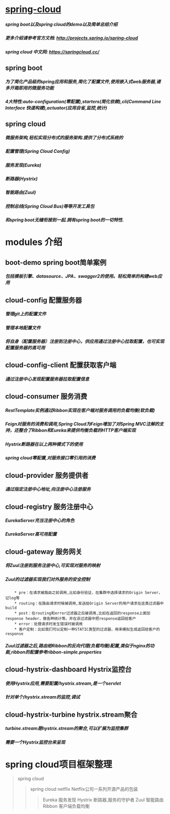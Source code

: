 # [spring-cloud](http://projects.spring.io/spring-cloud/)
##### spring boot以及spring cloud的demo以及简单总结介绍
##### 更多介绍请参考官方文档: http://projects.spring.io/spring-cloud
##### spring cloud 中文网: https://springcloud.cc/
## spring boot
##### 为了简化产品级的spring应用和服务,简化了配置文件,使用嵌入式web服务器,诸多开箱即用的微服务功能
##### 4大特性:auto-configuration(零配置),starters(简化依赖),cli(Command Line Interface 快速构建),actuator(应用自省,监控,统计)
## spring cloud
##### 微服务架构,轻松实现分布式的服务架构.提供了分布式系统的
##### 配置管理(Spring Cloud Config)
##### 服务发现(Eureka)
##### 断路器(Hystrix)
##### 智能路由(Zuul)
##### 控制总线(Spring Cloud Bus)等等开发工具包
##### 和spring boot无缝衔接到一起.拥有spring boot的一切特性.
# modules 介绍
## boot-demo spring boot简单案例
##### 包括模板引擎、datasource、JPA、swagger2的使用。轻松简单的构建web应用
## cloud-config 配置服务器
##### 管理git上的配置文件
##### 管理本地配置文件
##### 将自身（配置服务器）注册到注册中心，供应用通过注册中心拉取配置，也可实现配置服务器的高可用
## cloud-config-client 配置获取客户端
##### 通过注册中心发现配置服务器拉取配置信息
## cloud-consumer 服务消费
##### RestTemplate实例通过Ribbon实现在客户端对服务调用的负载均衡(软负载)
##### Feign对服务的消费和调用,Spring Cloud为Feign增加了对Spring MVC注解的支持，还整合了Ribbon和Eureka来提供均衡负载的HTTP客户端实现
##### Hystrix断路器在以上两种模式下的使用
##### spring cloud零配置,对服务接口零引用的消费
## cloud-provider 服务提供者
##### 通过指定注册中心地址,向注册中心注册服务
## cloud-registry 服务注册中心
##### EurekaServer充当注册中心的角色
##### EurekaServer高可用配置
## cloud-gateway 服务网关
##### 将Zuul注册到服务注册中心,可实现对服务的映射
##### Zuul的过滤器实现我们对外服务的安全控制
        * pre：在请求被路由之前调用,比如身份验证，在集群中选择请求的Origin Server，记log等
        * routing：在路由请求时候被调用,发送给Origin Server的用户请求在这类过滤器中build
        * post：在routing和error过滤器之后被调用,比如在返回的response上面加response header，做各种统计等。并在该过滤器中把response返回给客户
        * error：处理请求时发生错误时被调用
        * 客户定制：比如我们可以定制一种STATIC类型的过滤器，用来模拟生成返回给客户的response
##### Zuul过滤器之后,路由给Ribbon的反向代理(负载均衡)配置,类似于nginx的功能,ribbon的配置参考ribbon-simple.properties
## cloud-hystrix-dashboard Hystrix监控台
##### 使用Hystrix应用,需要配置/hystrix.stream,是一个servlet
##### 针对单个/hystrix.stream的监控,调试
## cloud-hystrix-turbine hystrix.stream聚合
##### turbine.stream是hystrix.stream的聚合,可以扩展为监控集群
##### 需要一个Hystrix监控台来呈现
# spring cloud项目框架整理
>spring cloud
>> spring cloud netflix Netflix公司一系列开源产品的包装
>>> Eureka 服务发现
>>> Hystrix 断路器,服务的守护者
>>> Zuul 智能路由
>>> Ribbon 客户端负载均衡
    
    